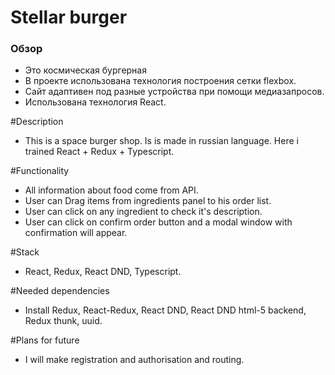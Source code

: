 # Stellar burger

### Обзор

- Это космическая бургерная
- В проекте использована технология построения сетки flexbox.
- Сайт адаптивен под разные устройства при помощи медиазапросов.
- Использована технология React.


#Description
- This is a space burger shop. Is is made in russian language. Here i trained React + Redux + Typescript.

#Functionality
- All information about food come from API.
- User can Drag items from ingredients panel to his order list.
- User can click on any ingredient to check it's description.
- User can click on confirm order button and a modal window with confirmation will appear.

#Stack
- React, Redux, React DND, Typescript.

#Needed dependencies
- Install Redux, React-Redux, React DND, React DND html-5 backend, Redux thunk, uuid.

#Plans for future
- I will make registration and authorisation and routing.
